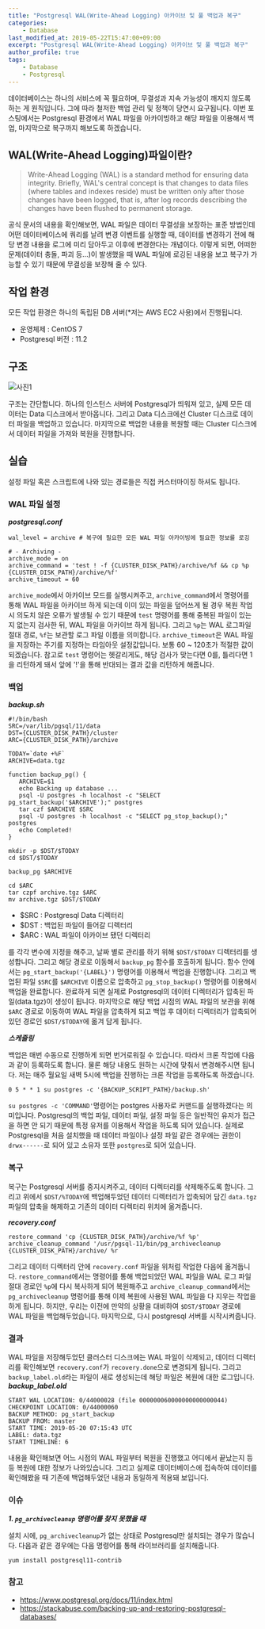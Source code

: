 ```yaml
---
title: "Postgresql WAL(Write-Ahead Logging) 아카이브 및 풀 백업과 복구"
categories:
    - Database
last_modified_at: 2019-05-22T15:47:00+09:00
excerpt: "Postgresql WAL(Write-Ahead Logging) 아카이브 및 풀 백업과 복구"
author_profile: true
tags:
    - Database
    - Postgresql
--- 
```

데이터베이스는 하나의 서비스에 꼭 필요하며, 무결성과 지속 가능성이 깨지지 않도록 하는 게 원칙입니다. 그에 따라 철저한 백업 관리 및 정책이 당연시 요구됩니다. 이번 포스팅에서는 Postgresql 환경에서 WAL 파일을 아카이빙하고 해당 파일을 이용해서 백업, 마지막으로 복구까지 해보도록 하겠습니다.

## WAL(Write-Ahead Logging)파일이란?
> Write-Ahead Logging (WAL) is a standard method for ensuring data integrity. Briefly, WAL's central concept is that changes to data files (where tables and indexes reside) must be written only after those changes have been logged, that is, after log records describing the changes have been flushed to permanent storage.

공식 문서의 내용을 확인해보면, WAL 파일은 데이터 무결성을 보장하는 표준 방법인데 어떤 데이터베이스에 쿼리를 날려 변경 이벤트를 실행할 때, 데이터를 변경하기 전에 해당 변경 내용을 로그에 미리 담아두고 이후에 변경한다는 개념이다. 이렇게 되면, 어떠한 문제(데이터 충돌, 파괴 등...)이 발생했을 때 WAL 파일에 로깅된 내용을 보고 복구가 가능할 수 있기 때문에 무결성을 보장해 줄 수 있다.

## 작업 환경
모든 작업 환경은 하나의 독립된 DB 서버(*저는 AWS EC2 사용)에서 진행됩니다.
- 운영체제 : CentOS 7
- Postgresql 버전 : 11.2

## 구조
![사진1](https://user-images.githubusercontent.com/35317926/58011653-aac08800-7b2d-11e9-941e-09faebb9f654.PNG)

구조는 간단합니다. 하나의 인스턴스 서버에 Postgresql가 띄워져 있고, 실제 모든 데이터는 Data 디스크에서 받아옵니다. 그리고 Data 디스크에선 Cluster 디스크로 데이터 파일을 백업하고 있습니다. 마지막으로 백업한 내용을 복원할 때는 Cluster 디스크에서 데이터 파일을 가져와 복원을 진행합니다.

## 실습
설정 파일 혹은 스크립트에 나와 있는 경로들은 직접 커스터마이징 하셔도 됩니다.
### WAL 파일 설정
***postgresql.conf***
```
wal_level = archive # 복구에 필요한 모든 WAL 파일 아카이빙에 필요한 정보를 로깅

# - Archiving -
archive_mode = on
archive_command = 'test ! -f {CLUSTER_DISK_PATH}/archive/%f && cp %p {CLUSTER_DISK_PATH}/archive/%f'
archive_timeout = 60
```
`archive_mode`에서 아카이브 모드를 실행시켜주고, `archive_command`에서 명령어를 통해 WAL 파일을 아카이브 하게 되는데 이미 있는 파일을 덮어쓰게 될 경우 복원 작업 시 의도치 않은 오류가 발생될 수 있기 때문에 `test` 명령어를 통해 중복된 파일이 있는지 없는지 검사한 뒤, WAL 파일을 아카이브 하게 됩니다. 그리고 `%p`는 WAL 로그파일 절대 경로, `%f`는 보관할 로그 파일 이름을 의미합니다. `archive_timeout`은 WAL 파일을 저장하는 주기를 지정하는 타임아웃 설정값입니다. 보통 60 ~ 120초가 적절한 값이 되겠습니다. 참고로 `test` 명령어는 헷갈리게도, 해당 검사가 맞는다면 0를, 틀리다면 1을 리턴하게 돼서 앞에 '!'을 통해 반대되는 결과 값을 리턴하게 해줍니다.

### 백업
***backup.sh***
```
#!/bin/bash
SRC=/var/lib/pgsql/11/data
DST={CLUSTER_DISK_PATH}/cluster
ARC={CLUSTER_DISK_PATH}/archive

TODAY=`date +%F`
ARCHIVE=data.tgz

function backup_pg() {
   ARCHIVE=$1
   echo Backing up database ...
   psql -U postgres -h localhost -c "SELECT pg_start_backup('$ARCHIVE');" postgres
   tar czf $ARCHIVE $SRC
   psql -U postgres -h localhost -c "SELECT pg_stop_backup();" postgres
   echo Completed!
}

mkdir -p $DST/$TODAY
cd $DST/$TODAY

backup_pg $ARCHIVE

cd $ARC
tar czpf archive.tgz $ARC
mv archive.tgz $DST/$TODAY
```
- $SRC : Postgresql Data 디렉터리 
- $DST : 백업된 파일이 들어갈 디렉터리
- $ARC : WAL 파일이 아카이브 됐던 디렉터리

를 각각 변수에 지정을 해주고, 날짜 별로 관리를 하기 위해 `$DST/$TODAY` 디렉터리를 생성합니다. 그리고 해당 경로로 이동해서 `backup_pg` 함수를 호출하게 됩니다. 함수 안에서는 `pg_start_backup('{LABEL}')` 명령어를 이용해서 백업을 진행합니다. 그리고 백업된 파일 `$SRC`를 `$ARCHIVE` 이름으로 압축하고 `pg_stop_backup()` 명령어를 이용해서 백업을 완료합니다. 완료하게 되면 실제로 Postgresql의 데이터 디렉터리가 압축된 파일(data.tgz)이 생성이 됩니다. 마지막으로 해당 백업 시점의 WAL 파일의 보관을 위해 `$ARC` 경로로 이동하여 WAL 파일을 압축하게 되고 백업 후 데이터 디렉터리가 압축되어 있던 경로인 `$DST/$TODAY`에 옮겨 담게 됩니다.

***스케줄링***

백업은 매번 수동으로 진행하게 되면 번거로워질 수 있습니다. 따라서 크론 작업에 다음과 같이 등록하도록 합니다. 물론 해당 내용도 원하는 시간에 맞춰서 변경해주시면 됩니다. 저는 매주 월요일 새벽 5시에 백업을 진행하는 크론 작업을 등록하도록 하겠습니다.
```
0 5 * * 1 su postgres -c '{BACKUP_SCRIPT_PATH}/backup.sh'
```
`su postgres -c 'COMMAND'`명령어는 postgres 사용자로 커맨드를 실행하겠다는 의미입니다. Postgresql의 백업 파일, 데이터 파일, 설정 파일 등은 일반적인 유저가 접근을 하면 안 되기 때문에 특정 유저를 이용해서 작업을 하도록 되어 있습니다. 실제로 Postgresql을 처음 설치했을 때 데이터 파일이나 설정 파일 같은 경우에는 권한이 `drwx------`로 되어 있고 소유자 또한 `postgres`로 되어 있습니다.

### 복구
복구는 Postgresql 서버를 중지시켜주고, 데이터 디렉터리를 삭제해주도록 합니다. 그리고 위에서 `$DST/%TODAY`에 백업해두었던 데이터 디렉터리가 압축되어 담긴 `data.tgz` 파일의 압축을 해제하고 기존의 데이터 디렉터리 위치에 옮겨줍니다.

***recovery.conf***
```
restore_command 'cp {CLUSTER_DISK_PATH}/archive/%f %p'
archive_cleanup_command '/usr/pgsql-11/bin/pg_archivecleanup {CLUSTER_DISK_PATH}/archive/ %r
```
그리고 데이터 디렉터리 안에 `recovery.conf` 파일을 위처럼 작업한 다음에 옮겨둡니다. `restore_command`에서는 명령어를 통해 백업되었던 WAL 파일을 WAL 로그 파일 절대 경로인 `%p`에 다시 복사하게 되어 복원해주고 `archive_cleanup_command`에서는 `pg_archivecleanup` 명령어를 통해 이제 복원에 사용된 WAL 파일을 다 지우는 작업을 하게 됩니다. 하지만, 우리는 이전에 만약의 상황을 대비하여 `$DST/$TODAY` 경로에 WAL 파일을 백업해두었습니다. 마지막으로, 다시 postgresql 서버를 시작시켜줍니다.

### 결과
WAL 파일을 저장해두었던 클러스터 디스크에는 WAL 파일이 삭제되고, 데이터 디렉터리를 확인해보면 `recovery.conf`가 `recovery.done`으로 변경되게 됩니다. 그리고 `backup_label.old`라는 파일이 새로 생성되는데 해당 파일은 복원에 대한 로그입니다.
***backup_label.old***
```
START WAL LOCATION: 0/44000028 (file 000000060000000000000044)
CHECKPOINT LOCATION: 0/44000060
BACKUP METHOD: pg_start_backup
BACKUP FROM: master
START TIME: 2019-05-20 07:15:43 UTC
LABEL: data.tgz
START TIMELINE: 6
```
내용을 확인해보면 어느 시점의 WAL 파일부터 복원을 진행했고 어디에서 끝났는지 등등 복원에 대한 정보가 나와있습니다. 그리고 실제로 데이터베이스에 접속하여 데이터를 확인해봤을 때 기존에 백업해두었던 내용과 동일하게 적용돼 보입니다.

### 이슈
***1. `pg_archivecleanup` 명령어를 찾지 못했을 때***

설치 시에, `pg_archivecleanup`가 없는 상태로 Postgresql만 설치되는 경우가 많습니다. 다음과 같은 경우에는 다음 명령어를 통해 라이브러리를 설치해줍니다.
```
yum install postgresql11-contrib
```

### 참고
- https://www.postgresql.org/docs/11/index.html
- https://stackabuse.com/backing-up-and-restoring-postgresql-databases/